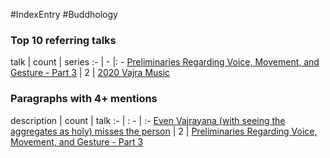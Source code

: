 #IndexEntry #Buddhology

### Top 10 referring talks
talk | count | series
:- | - |: -
<a data-href="Preliminaries Regarding Voice, Movement, and Gesture - Part 3" href="Preliminaries+Regarding+Voice%2C+Movement%2C+and+Gesture+-+Part+3" class="internal-link" target="_blank" rel="noopener">Preliminaries Regarding Voice, Movement, and Gesture - Part 3</a> | 2 | <a data-href="2020 Vajra Music" href="2020+Vajra+Music" class="internal-link" target="_blank" rel="noopener">2020 Vajra Music</a>

### Paragraphs with 4+ mentions
description | count | talk
:- | : - | :-
<a aria-label-position="top" aria-label="Preliminaries Regarding Voice, Movement, and Gesture - Part 3 > Even Vajrayana with seeing the aggregates as holy misses the person" data-href="Preliminaries Regarding Voice, Movement, and Gesture - Part 3#Even Vajrayana with seeing the aggregates as holy misses the person" href="Preliminaries+Regarding+Voice%2C+Movement%2C+and+Gesture+-+Part+3#Even+Vajrayana+with+seeing+the+aggregates+as+holy+misses+the+person" class="internal-link" target="_blank" rel="noopener">Even Vajrayana (with seeing the aggregates as holy) misses the person</a> | 2 | <a data-href="Preliminaries Regarding Voice, Movement, and Gesture - Part 3" href="Preliminaries+Regarding+Voice%2C+Movement%2C+and+Gesture+-+Part+3" class="internal-link" target="_blank" rel="noopener">Preliminaries Regarding Voice, Movement, and Gesture - Part 3</a>

